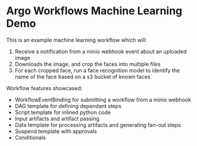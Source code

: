 # Argo Workflows Machine Learning Demo

This is an example machine learning workflow which will:
1. Receive a notification from a minio webhook event about an uploaded image
2. Downloads the image, and crop the faces into multiple files
3. For each cropped face, run a face recognition model to identify the name of the face based on a s3 bucket of known faces

Workflow features showcased:
* WorkflowEventBinding for submitting a workflow from a minio webhook
* DAG template for defining dependant steps
* Script template for inlined python code
* Input artifacts and artifact passing
* Data template for processing artifacts and generating fan-out steps
* Suspend template with approvals
* Conditionals
